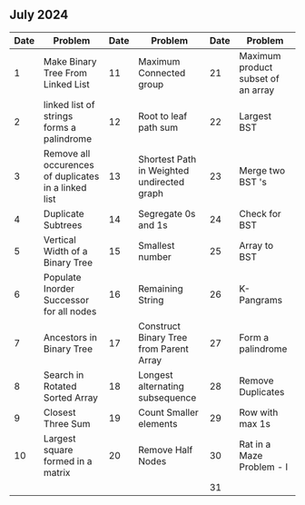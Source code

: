 ## July 2024

| Date | Problem                                              | Date | Problem                                    | Date | Problem                            |
| ---- | ---------------------------------------------------- | ---- | ------------------------------------------ | ---- | ---------------------------------- |
| 1    | Make Binary Tree From Linked List                    | 11   | Maximum Connected group                    | 21   | Maximum product subset of an array |
| 2    | linked list of strings forms a palindrome            | 12   | Root to leaf path sum                      | 22   | Largest BST                        |
| 3    | Remove all occurences of duplicates in a linked list | 13   | Shortest Path in Weighted undirected graph | 23   | Merge two BST 's                   |
| 4    | Duplicate Subtrees                                   | 14   | Segregate 0s and 1s                        | 24   | Check for BST                      |
| 5    | Vertical Width of a Binary Tree                      | 15   | Smallest number                            | 25   | Array to BST                       |
| 6    | Populate Inorder Successor for all nodes             | 16   | Remaining String                           | 26   | K-Pangrams                         |
| 7    | Ancestors in Binary Tree                             | 17   | Construct Binary Tree from Parent Array    | 27   | Form a palindrome                  |
| 8    | Search in Rotated Sorted Array                       | 18   | Longest alternating subsequence            | 28   | Remove Duplicates                  |
| 9    | Closest Three Sum                                    | 19   | Count Smaller elements                     | 29   | Row with max 1s                    |
| 10   | Largest square formed in a matrix                    | 20   | Remove Half Nodes                          | 30   | Rat in a Maze Problem - I          |
|      |                                                      |      |                                            | 31   |                                    |
